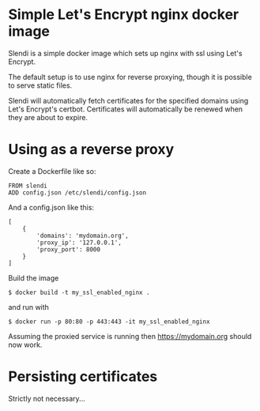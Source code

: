 # Simple Let's Encrypt nginx docker image

Slendi is a simple docker image which sets up nginx with ssl using Let's Encrypt.

The default setup is to use nginx for reverse proxying, though it is possible to serve static files.

Slendi will automatically fetch certificates for the specified domains using Let's Encrypt's certbot. Certificates will automatically be renewed when they are about to expire.

# Using as a reverse proxy
Create a Dockerfile like so:

    FROM slendi
    ADD config.json /etc/slendi/config.json

And a config.json like this:

    [
        {
            'domains': 'mydomain.org',
            'proxy_ip': '127.0.0.1',
            'proxy_port': 8000
        }
    ]


Build the image

    $ docker build -t my_ssl_enabled_nginx .

and run with

    $ docker run -p 80:80 -p 443:443 -it my_ssl_enabled_nginx

Assuming the proxied service is running then https://mydomain.org should now work.

# Persisting certificates

Strictly not necessary...
